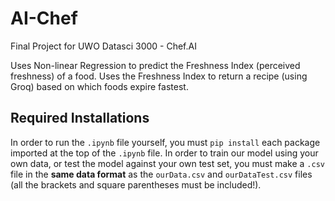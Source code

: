 # AI-Chef
Final Project for UWO Datasci 3000 - Chef.AI

Uses Non-linear Regression to predict the Freshness Index (perceived freshness) of a food.
Uses the Freshness Index to return a recipe (using Groq) based on which foods expire fastest.

## Required Installations
In order to run the `.ipynb` file yourself, you must `pip install` each package imported at the top of the `.ipynb` file.
In order to train our model using your own data, or test the model against your own test set, you must make a `.csv` file in the **same data format** as the `ourData.csv` and `ourDataTest.csv` files (all the brackets and square parentheses must be included!). 
